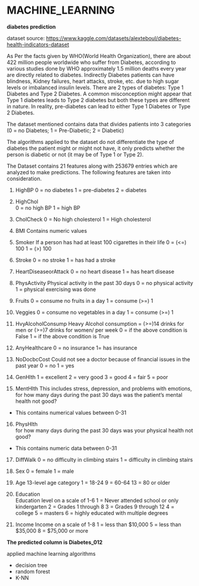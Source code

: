 # MACHINE_LEARNING
**diabetes prediction**

dataset source: https://www.kaggle.com/datasets/alexteboul/diabetes-health-indicators-dataset 

As Per the facts given by WHO(World Health Organization), there are about 422 million people worldwide who suffer from Diabetes, according to various studies done by WHO approximately 1.5 million deaths every year are directly related to diabetes. Indirectly Diabetes patients can have blindness, Kidney failures, heart attacks, stroke, etc. due to high sugar levels or imbalanced insulin levels. There are 2 types of diabetes: Type 1 Diabetes and Type 2 Diabetes. A common misconception might appear that Type 1 diabetes leads to Type 2 diabetes but both these types are different in nature. In reality, pre-diabetes can lead to either Type 1 Diabetes or Type 2 Diabetes.

The dataset mentioned contains data that divides patients into 3 categories (0 = no Diabetes; 1 = Pre-Diabetic; 2 = Diabetic)

The algorithms applied to the dataset do not differentiate the type of diabetes the patient might or might not have, it only predicts whether the person is diabetic or not (it may be of Type 1 or Type 2).

The Dataset contains 21 features along with 253679 entries which are analyzed to make predictions. The following features are taken into consideration.  
1.	HighBP
0 = no diabetes
1 = pre-diabetes
2 = diabetes

2.	HighChol	
0 = no high BP
1 = high BP

3.	CholCheck
0 = No high cholesterol
1 = High cholesterol	

4.	BMI	
Contains numeric values

5.	Smoker
If  a person has had at least 100 cigarettes in their life
0 = (<=) 100
1 = (>) 100 	

6.	Stroke
0 = no stroke
1 = has had a stroke	

7.	HeartDiseaseorAttack
0 = no heart disease
1 = has heart disease 	

8.	PhysActivity
Physical activity in the past 30 days
0 = no physical activity
1 = physical exercising was done

9.	Fruits
0 = consume no fruits in a day
1 = consume (>=) 1

10.	Veggies
0 = consume no vegetables in a day
1 = consume (>=) 1

11.	HvyAlcoholConsump
Heavy Alcohol consumption = (>=)14 drinks for men or (>=)7 drinks for women/ per week 
0 = if the above condition is False
1 = if the above condition is True	

12.	AnyHealthcare
0 = no insurance
1= has insurance	

13.	NoDocbcCost	
Could not see a doctor because of financial issues in the past year
0 = no 
1 = yes

14.	GenHlth
1 = excellent 
2 = very good 
3 = good 
4 = fair 
5 = poor	

15.	MentHlth
This includes stress, depression, and problems with emotions, for how many days during the past 30 days was the patient’s mental health not good?
-	This contains numerical values between 0-31	

16.	PhysHlth	
for how many days during the past 30 days was your physical health not good?
-	This contains numeric data between 0-31

17.	DiffWalk
0 = no difficulty in climbing stairs
1 = difficulty in climbing stairs	

18.	Sex	
0 = female 
1 = male

19.	Age
13-level age category 
1 = 18-24 
9 = 60-64 
13 = 80 or older

20.	Education	
Education level on a scale of 1-6 
1 = Never attended school or only kindergarten 
2 = Grades 1 through 8
3 = Grades 9 through 12
4 = college
5 = masters
6 = highly educated with multiple degrees

21.	Income
Income on a scale of 1-8 
1 = less than $10,000 
5 = less than $35,000 
8 = $75,000 or more

**The predicted column is Diabetes_012**

applied machine learning algorithms
- decision tree
- random forest
- K-NN

